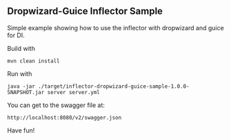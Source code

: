 ## Dropwizard-Guice Inflector Sample

Simple example showing how to use the inflector with dropwizard and guice for DI. 

Build with 

```
mvn clean install 
```

Run with 

```
java -jar ./target/inflector-dropwizard-guice-sample-1.0.0-SNAPSHOT.jar server server.yml
```


You can get to the swagger file at:

```
http://localhost:8080/v2/swagger.json
```

Have fun!

